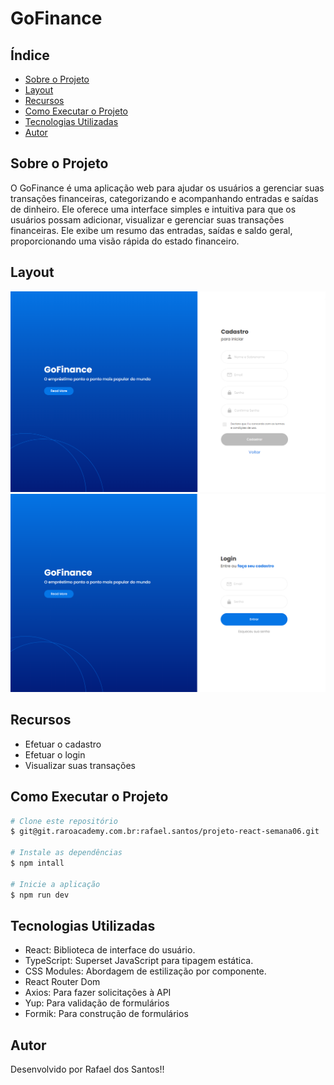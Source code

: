 # GoFinance

## Índice
- <a href="#sobre-o-projeto">Sobre o Projeto</a>
- <a href="#layout">Layout</a>
- <a href="#recursos">Recursos</a>
- <a href="#como-executar-o-projeto">Como Executar o Projeto</a>
- <a href="#tecnologias-utilizadas">Tecnologias Utilizadas</a>
- <a href="#autor">Autor</a>

## Sobre o Projeto

O GoFinance é uma aplicação web para ajudar os usuários a gerenciar suas transações financeiras, categorizando e acompanhando entradas e saídas de dinheiro.
Ele oferece uma interface simples e intuitiva para que os usuários possam adicionar, visualizar e gerenciar suas transações financeiras. Ele exibe um resumo das entradas, saídas e saldo geral, proporcionando uma visão rápida do estado financeiro.

## Layout
<img src="./src/assets/cadastro.png">
<img src="./src/assets/login.png">

## Recursos

- Efetuar o cadastro
- Efetuar o login
- Visualizar suas transações

## Como Executar o Projeto

```bash
# Clone este repositório
$ git@git.raroacademy.com.br:rafael.santos/projeto-react-semana06.git

# Instale as dependências
$ npm intall

# Inicie a aplicação
$ npm run dev
```
## Tecnologias Utilizadas

- React: Biblioteca de interface do usuário.
- TypeScript: Superset JavaScript para tipagem estática.
- CSS Modules: Abordagem de estilização por componente.
- React Router Dom
- Axios: Para fazer solicitações à API
- Yup: Para validação de formulários
- Formik: Para construção de formulários

## Autor

Desenvolvido por Rafael dos Santos!!